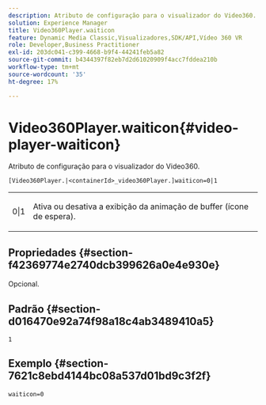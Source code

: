 ```yaml
---
description: Atributo de configuração para o visualizador do Video360.
solution: Experience Manager
title: Video360Player.waiticon
feature: Dynamic Media Classic,Visualizadores,SDK/API,Vídeo 360 VR
role: Developer,Business Practitioner
exl-id: 203dc041-c399-4668-b9f4-44241feb5a82
source-git-commit: b4344397f82eb7d2d61020909f4acc7fddea210b
workflow-type: tm+mt
source-wordcount: '35'
ht-degree: 17%

---
```


# Video360Player.waiticon{#video-player-waiticon}

Atributo de configuração para o visualizador do Video360.

`[Video360Player.|<containerId>_video360Player.]waiticon=0|1`

<table id="table_C616483932C2482CA9794DDD7313FD7C"> 
 <tbody> 
  <tr> 
   <td colname="col1"> <p> <span class="codeph"> 0|1</span> </p> </td> 
   <td colname="col2"> <p> Ativa ou desativa a exibição da animação de buffer (ícone de espera). </p> </td> 
  </tr> 
 </tbody> 
</table>

## Propriedades {#section-f42369774e2740dcb399626a0e4e930e}

Opcional.

## Padrão {#section-d016470e92a74f98a18c4ab3489410a5}

`1`

## Exemplo {#section-7621c8ebd4144bc08a537d01bd9c3f2f}

```
waiticon=0
```
